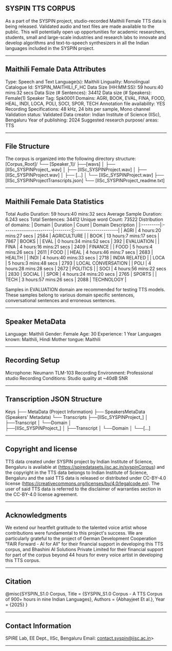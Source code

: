 ## SYSPIN TTS CORPUS

As a part of the SYSPIN project, studio-recorded Maithili Female TTS data is being released.
Validated audio and text files are made available to the public. This will potentially open up
opportunities for academic researchers, students, small and large-scale industries and research
labs to innovate and develop algorithms and text-to-speech synthesizers in all the Indian languages
included in the SYSPIN project.

---

## Maithili Female Data Attributes

Type: Speech and Text
Language(s): Maithili
Linguality: Monolingual
Catalogue Id: SYSPIN_MAITHILI_F_HC
Data Size (HH:MM:SS): 59 hours:40 mins:32 secs
Data Size (# Sentences): 34412
Data size (# Speakers): Female(1)
Speaker Tag: Spk0001
Domains: AGRI, BOOK, EVAL, FINA, FOOD, HEAL, INDI, LOCA, POLI, SOCI, SPOR, TECH
Annotation file availability: YES
Recording Specifications: 48 kHz, 24 bits per sample, Mono channel
Validation status: Validated
Data creator: Indian Institute of Science (IISc), Bengaluru
Year of publishing: 2024
Suggested research purpose/ areas: TTS

---

## File Structure

The corpus is organized into the following directory structure:
[Corpus_Root]/
└── [Speaker_1]/
      ├──[wavs]
      │    ├── [IISc_SYSPINProject_<languageTag><genderTag><domainTag><uniqueID>.wav]
      │    ├── [IISc_SYSPINProject<languageTag><genderTag><domainTag><uniqueID>.wav]
      │    ├── [IISc_SYSPINProject<languageTag><genderTag><domainTag><uniqueID>.wav]
      │    ├── [...]
      │    └── [IISc_SYSPINProject<languageTag><genderTag><domainTag><uniqueID>.wav]
      ├── [IISc_SYSPINProject<languageTag><genderTag><speakerTag><qualityCheckTag>Transcripts.json]
      └── [IISc_SYSPINProject<languageTag><genderTag><speakerTag><qualityCheckTag>_readme.txt]

---

## Maithili Female Data Statistics

Total Audio Duration:    59 hours:40 mins:32 secs
Average Sample Duration: 6.243 secs
Total Sentences:         34412
Unique word Count:       73522
Distribution of domains:
| Domain   | Duration                |   Count | Domain Description   |
|:---------|:------------------------|--------:|:---------------------|
| AGRI     | 4 hours:20 mins:27 secs |    2584 | AGRICULTURE          |
| BOOK     | 13 hours:7 mins:17 secs |    7867 | BOOKS                |
| EVAL     | 0 hours:34 mins:52 secs |    392  | EVALUATION           |
| FINA     | 4 hours:16 mins:21 secs |    2409 | FINANCE              |
| FOOD     | 5 hours:4 mins:26 secs  |    2611 | FOOD                 |
| HEAL     | 4 hours:46 mins:7 secs  |    2683 | HEALTH               |
| INDI     | 4 hours:40 mins:33 secs |    2718 | INDIA RELATED        |
| LOCA     | 5 hours:3 mins:48 secs  |    2793 | LOCAL CONVERSATION   |
| POLI     | 4 hours:28 mins:28 secs |    2672 | POLITICS             |
| SOCI     | 4 hours:56 mins:22 secs |    2830 | SOCIAL               |
| SPOR     | 4 hours:24 mins:20 secs |    2765 | SPORTS               |
| TECH     | 3 hours:57 mins:26 secs |    2088 | TECHNOLOGY           |

Samples in EVALUATION domain are recommended for testing TTS models. These samples belong to
various domain specific sentences, conversational sentences and erroneous sentences.

---

## Speaker MetaData

Language: Maithili
Gender: Female
Age: 30
Experience: 1 Year
Languages known: Maithili, Hindi
Mother tongue: Maithili

---

## Recording Setup

Microphone: Neumann TLM-103
Recording Environment: Professional studio
Recording Conditions: Studio quality at ~40dB SNR

---

## Transcription JSON Structure

Keys
├── MetaData (Project Information)
├── SpeakersMetaData (Speakers' Metadata)
└── Transcripts
        ├──[IISc_SYSPINProject_<languageTag><genderTag><domainTag><uniqueID>]
        │ 			├──Transcript
        │ 			└──Domain
        │ 		
        ├──[IISc_SYSPINProject<languageTag><genderTag><domainTag>_<uniqueID>]
        │ 			├──Transcript
        │ 			└──Domain
        │
        └──[...]

---

## Copyright and license

TTS data created under SYSPIN project by Indian Institute of Science, Bengaluru is available
at (https://spiredatasets.iisc.ac.in/syspinCorpus) and the copyright in the TTS data belongs to
Indian Institute of Science, Bengaluru and the said TTS data is released or distributed under
CC-BY-4.0 license (https://creativecommons.org/licenses/by/4.0/legalcode.en). The user of
said TTS data is referred to the disclaimer of warranties section in the CC-BY-4.0 license
agreement.

---

## Acknowledgments

We extend our heartfelt gratitude to the talented voice artist whose contributions were
fundamental to this project's success.
We are particularly grateful to the project of German Development Cooperation "FAIR Forward - AI
for All" for their financial support in developing this TTS corpus, and Bhashini AI Solutions 
Private Limited for their financial support for part of the corpus beyond 44 hours for every 
voice artist in developing this TTS corpus.

---

## Citation

@misc{SYSPIN_S1.0 Corpus,
     	Title = {SYSPIN_S1.0 Corpus - A TTS Corpus of 900+ hours in nine Indian Languages},
     	Authors = {Abhayjeet Et al.},
     	Year = {2025}
}

---

## Contact Information

SPIRE Lab, EE Dept., IISc, Bengaluru
Email: contact.syspin@iisc.ac.in>

---
